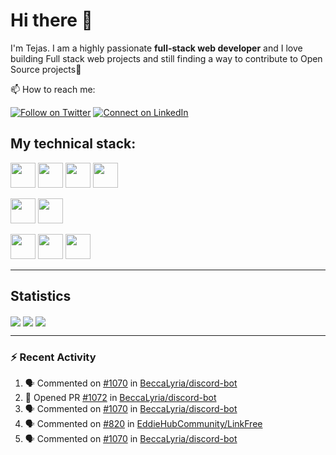 # Hi there 👋

I'm Tejas.  I am a highly passionate **full-stack web developer** and I love building Full stack web projects and still finding a way to contribute to Open Source projects:raised_hands:

📫 How to reach me:


[![Follow on Twitter](https://img.shields.io/badge/--twitter?label=Twitter&logo=Twitter&style=social)](https://twitter.com/tejas_teju97) [![Connect on LinkedIn](https://img.shields.io/badge/--linkedin?label=LinkedIn&logo=LinkedIn&style=social)](https://www.linkedin.com/in/tejassadashivappa)

## My technical stack:  

<span><img height="40" src="https://img.icons8.com/color/48/000000/html-5--v1.png"/><span>
<span><img height="40" src="https://img.icons8.com/color/48/000000/css3.png"/></span>
<span><img height="40" src="https://img.icons8.com/color/48/000000/javascript--v2.png"/></span>
<span><img height="40" src="https://img.icons8.com/officel/40/000000/react.png"/></span>
  
<span><img height="40" src="https://img.icons8.com/color/48/000000/java-coffee-cup-logo--v1.png"/></span>
<span><img height="40" src="https://img.icons8.com/color/48/000000/spring-logo.png"/></span>
  
<span><img height="40" src="https://img.icons8.com/color/48/000000/mysql-logo.png"/></span>
<span><img height="40" src="https://img.icons8.com/color/48/000000/postgreesql.png"/></span>
<span><img height="40" src="https://img.icons8.com/color/48/000000/mongodb.png"/></span>

---
  
## Statistics
  
<span><img align="center" src="https://github-readme-stats.vercel.app/api?username=Tejas-Teju&hide=stars&show_icons=true" /></span>
<span><img align="center" src="https://github-readme-stats.vercel.app/api/top-langs/?username=Tejas-Teju&hide=ruby&layout=compact" /></span>
<span><img align="center" src="https://github-readme-streak-stats.herokuapp.com/?user=Tejas-Teju" /></span>

---
  
### :zap: Recent Activity

<!--START_SECTION:activity-->
1. 🗣 Commented on [#1070](https://github.com/BeccaLyria/discord-bot/issues/1070) in [BeccaLyria/discord-bot](https://github.com/BeccaLyria/discord-bot)
2. 💪 Opened PR [#1072](https://github.com/BeccaLyria/discord-bot/pull/1072) in [BeccaLyria/discord-bot](https://github.com/BeccaLyria/discord-bot)
3. 🗣 Commented on [#1070](https://github.com/BeccaLyria/discord-bot/issues/1070) in [BeccaLyria/discord-bot](https://github.com/BeccaLyria/discord-bot)
4. 🗣 Commented on [#820](https://github.com/EddieHubCommunity/LinkFree/issues/820) in [EddieHubCommunity/LinkFree](https://github.com/EddieHubCommunity/LinkFree)
5. 🗣 Commented on [#1070](https://github.com/BeccaLyria/discord-bot/issues/1070) in [BeccaLyria/discord-bot](https://github.com/BeccaLyria/discord-bot)
<!--END_SECTION:activity-->

<!--
**Tejas-Teju/Tejas-Teju** is a ✨ _special_ ✨ repository because its `README.md` (this file) appears on your GitHub profile.

Here are some ideas to get you started:

- 🔭 I’m currently working on ...
- 🌱 I’m currently learning ...
- 👯 I’m looking to collaborate on ...
- 🤔 I’m looking for help with ...
- 💬 Ask me about ...
- 📫 How to reach me: ...
- 😄 Pronouns: ...
- ⚡ Fun fact: ...
-->
